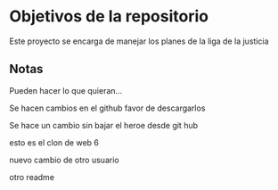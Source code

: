 # Objetivos de la repositorio

Este proyecto se encarga de manejar los planes de la liga de la justicia


## Notas
Pueden hacer lo que quieran...

Se hacen cambios en el github favor de descargarlos

Se hace un cambio sin bajar el heroe desde git hub


esto es el clon de web 6

nuevo cambio de otro usuario

otro readme